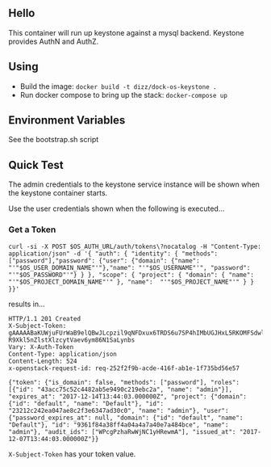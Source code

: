 ## Hello

This container will run up keystone against a mysql backend. Keystone provides AuthN and AuthZ.

## Using

* Build the image: `docker build -t dizz/dock-os-keystone .`
* Run docker compose to bring up the stack: `docker-compose up`

## Environment Variables

See the bootstrap.sh script

## Quick Test

The admin credentials to the keystone service instance will be shown when the keystone container starts.

Use the user credentials shown when the following is executed...

### Get a Token
```
curl -si -X POST $OS_AUTH_URL/auth/tokens\?nocatalog -H "Content-Type: application/json" -d '{ "auth": { "identity": { "methods": ["password"],"password": {"user": {"domain": {"name": "'"$OS_USER_DOMAIN_NAME"'"},"name": "'"$OS_USERNAME"'", "password": "'"$OS_PASSWORD"'"} } }, "scope": { "project": { "domain": { "name": "'"$OS_PROJECT_DOMAIN_NAME"'" }, "name":  "'"$OS_PROJECT_NAME"'" } } }}'
```

results in...

```
HTTP/1.1 201 Created
X-Subject-Token: gAAAAABaKUWjuFUrWaB9elQBwJLcpzil9qNFDxux6TRDS6u7SP4hIMbUGJHxL5RKOMFSdwlMtdJDZe0eE6JBC5tZQPFWrLCm3lVa1Z8j2tpFD9Dpnrtou8M1LqJw45z2Cy7nJqEWhyBTGvxPpeV-R9Xkl5nZlstXlzcytVaev6ym86N1SaLynbs
Vary: X-Auth-Token
Content-Type: application/json
Content-Length: 524
x-openstack-request-id: req-252f2f9b-acde-416f-ab1e-1f735bd56e57

{"token": {"is_domain": false, "methods": ["password"], "roles": [{"id": "43acc75c52c4482ab5e9490c219ebc2a", "name": "admin"}], "expires_at": "2017-12-14T13:44:03.000000Z", "project": {"domain": {"id": "default", "name": "Default"}, "id": "23212c242ea047ae8c2f3e6347ad30c0", "name": "admin"}, "user": {"password_expires_at": null, "domain": {"id": "default", "name": "Default"}, "id": "9361f84a38ff4a04a4a7a40e7a484bce", "name": "admin"}, "audit_ids": ["WPcgPzhaRwWjNC1yHRewmA"], "issued_at": "2017-12-07T13:44:03.000000Z"}}
```

`X-Subject-Token` has your token value.
